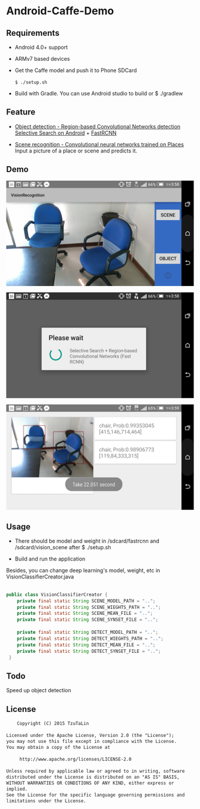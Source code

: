 # Android-Caffe-Demo

## Requirements
* Android 4.0+ support

* ARMv7 based devices

* Get the Caffe model and push it to Phone SDCard

    `$ ./setup.sh`

* Build with Gradle. You can use Android studio to build or $ ./gradlew

## Feature
* [Object detection - Region-based Convolutional Networks detection](http://arxiv.org/abs/1504.08083)
[Selective Search on Android](https://github.com/tzutalin/dlib-android) + [FastRCNN](https://github.com/rbgirshick/caffe-fast-rcnn)

* [Scene recognition - Convolutional neural networks trained on Places](http://places.csail.mit.edu/downloadCNN.html)
 Input a picture of a place or scene and predicts it.

## Demo

![](demo/1.png)

![](demo/2.png)

![](demo/3.png)

## Usage 

* There should be model and weight in /sdcard/fastrcnn and /sdcard/vision_scene after $ ./setup.sh

* Build and run the application

Besides, you can change deep learning's model, weight, etc in VisionClassifierCreator.java
``` java

public class VisionClassifierCreator {
    private final static String SCENE_MODEL_PATH = "..";
    private final static String SCENE_WIEGHTS_PATH = "..";
    private final static String SCENE_MEAN_FILE = "..";
    private final static String SCENE_SYNSET_FILE = "..";

    private final static String DETECT_MODEL_PATH = "..";
    private final static String DETECT_WIEGHTS_PATH = "..";
    private final static String DETECT_MEAN_FILE = "..";
    private final static String DETECT_SYNSET_FILE = "..";
 }
``` 

## Todo
Speed up object detection

## License

	    Copyright (C) 2015 TzuTaLin
	
	Licensed under the Apache License, Version 2.0 (the "License");
	you may not use this file except in compliance with the License.
	You may obtain a copy of the License at
	
	     http://www.apache.org/licenses/LICENSE-2.0
	
	Unless required by applicable law or agreed to in writing, software
	distributed under the License is distributed on an "AS IS" BASIS,
	WITHOUT WARRANTIES OR CONDITIONS OF ANY KIND, either express or implied.
	See the License for the specific language governing permissions and
	limitations under the License.
